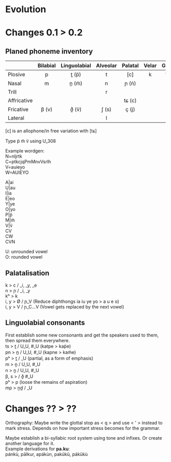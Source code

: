 Evolution
=========

# Changes 0.1 > 0.2

## Planed phoneme inventory

|             | Bilabial | Linguolabial | Alveolar | Palatal | Velar | Glottal |
| ----------- |:--------:|:------------:|:--------:|:-------:|:-----:|:-------:|
| Plosive     | p        | t̼ (p̈)        | t        | [c]     | k     | ʔ  (')   |
| Nasal       | m        | n̼ (m̈)        | n        | ɲ (ń)   |       |         |
| Trill       |          |              | r        |         |       |         |
| Affricative |          |              |          | tɕ (c)  |       | h       |
| Fricative   | β (v)    | ð̼ (v̈)        | ʃ (s)    | ç (j)   |       |         |
| Lateral     |          |              | l        |         |       |         |

[c] is an allophone/in free variation with [tɕ]

Type p̈ m̈ v̈ using U_308

Example wordgen:  
N=nljrtk  
C=ptkcjqPmMnvVsrlh  
V=auieyo  
W=AUIEYO

A|ai  
U|au  
I|ia  
E|eo  
Y|ye  
O|yo  
P|p̈  
M|m̈  
V|v̈  
CV  
CW  
CVN

U: unrounded vowel  
O: rounded vowel

## Palatalisation
k > c / _i, _y, _e  
n > ɲ / _i, _y  
kʰ > k  
i, y > Ø / ɲ_V (Reduce diphthongs ia iu ye yo > a u e o)  
i, y > V / ɲ_C...V (Vowel gets replaced by the next vowel)

## Linguolabial consonants
First establish some new consonants and get the speakers used to them, then spread them everywhere.  
ts > t̼ / U_U, #_U (katpe > kap̈e)  
pn > n̼ / U_U, #_U (kapne > kam̈e)  
pʰ > t̼ / _U (partial, as a form of emphasis)  
m > n̼ / U_U, #_U  
n > n̼ / U_U, #_U  
β, s > / ð̼ #_U  
pʰ > p (loose the remains of aspiration)  
mp > n̼d̼ / _U


# Changes ?? > ??

Orthography: Maybe write the glottal stop as < q > and use < ' > instead to mark stress. Depends on how important stress becomes for the grammar.

Maybe establish a bi-syllabic root system using tone and infixes. Or create another language for it.  
Example derivations for **pa.ku**:  
pánkù, pālkur, apákùn, pakūkū, pákūkù
